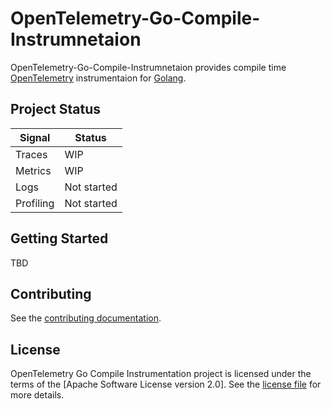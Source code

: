 # OpenTelemetry-Go-Compile-Instrumnetaion



OpenTelemetry-Go-Compile-Instrumnetaion provides compile time  [OpenTelemetry](https://opentelemetry.io/) instrumentaion for [Golang](https://golang.org/).

## Project Status

| Signal  | Status             |
|---------|--------------------|
| Traces  | WIP             |
| Metrics | WIP             |
| Logs    | Not started       |
| Profiling    | Not started  |


## Getting Started

TBD


## Contributing

See the [contributing documentation](CONTRIBUTING.md).

## License

OpenTelemetry Go Compile Instrumentation project is licensed under the terms of the [Apache Software License version 2.0].
See the [license file](./LICENSE) for more details.
